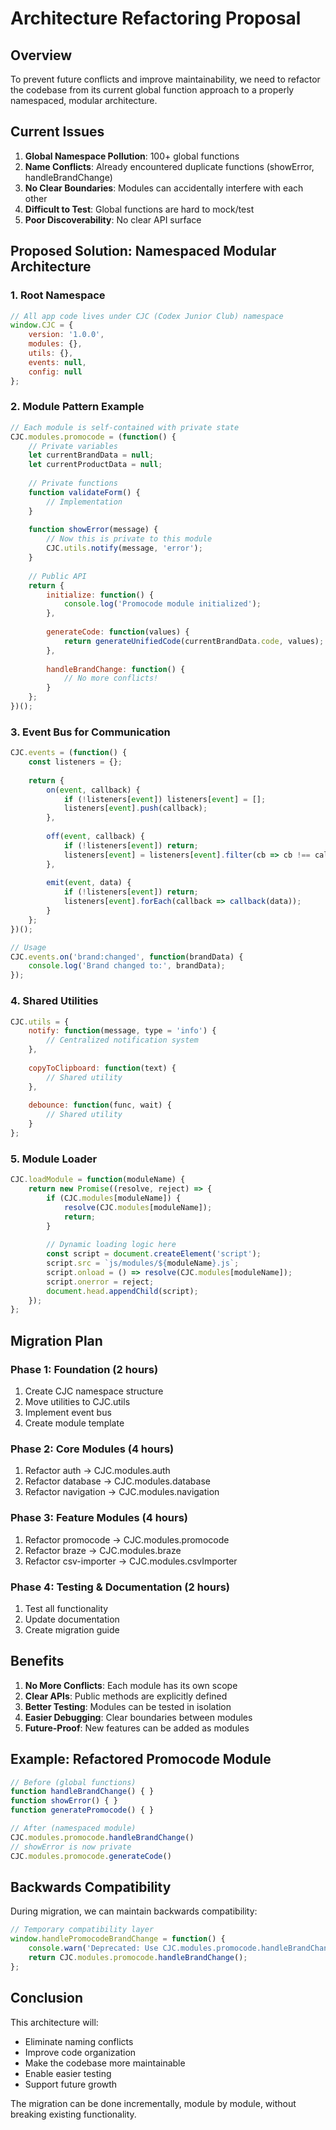 # Architecture Refactoring Proposal

## Overview

To prevent future conflicts and improve maintainability, we need to refactor the codebase from its current global function approach to a properly namespaced, modular architecture.

## Current Issues

1. **Global Namespace Pollution**: 100+ global functions
2. **Name Conflicts**: Already encountered duplicate functions (showError, handleBrandChange)
3. **No Clear Boundaries**: Modules can accidentally interfere with each other
4. **Difficult to Test**: Global functions are hard to mock/test
5. **Poor Discoverability**: No clear API surface

## Proposed Solution: Namespaced Modular Architecture

### 1. Root Namespace

```javascript
// All app code lives under CJC (Codex Junior Club) namespace
window.CJC = {
    version: '1.0.0',
    modules: {},
    utils: {},
    events: null,
    config: null
};
```

### 2. Module Pattern Example

```javascript
// Each module is self-contained with private state
CJC.modules.promocode = (function() {
    // Private variables
    let currentBrandData = null;
    let currentProductData = null;
    
    // Private functions
    function validateForm() {
        // Implementation
    }
    
    function showError(message) {
        // Now this is private to this module
        CJC.utils.notify(message, 'error');
    }
    
    // Public API
    return {
        initialize: function() {
            console.log('Promocode module initialized');
        },
        
        generateCode: function(values) {
            return generateUnifiedCode(currentBrandData.code, values);
        },
        
        handleBrandChange: function() {
            // No more conflicts!
        }
    };
})();
```

### 3. Event Bus for Communication

```javascript
CJC.events = (function() {
    const listeners = {};
    
    return {
        on(event, callback) {
            if (!listeners[event]) listeners[event] = [];
            listeners[event].push(callback);
        },
        
        off(event, callback) {
            if (!listeners[event]) return;
            listeners[event] = listeners[event].filter(cb => cb !== callback);
        },
        
        emit(event, data) {
            if (!listeners[event]) return;
            listeners[event].forEach(callback => callback(data));
        }
    };
})();

// Usage
CJC.events.on('brand:changed', function(brandData) {
    console.log('Brand changed to:', brandData);
});
```

### 4. Shared Utilities

```javascript
CJC.utils = {
    notify: function(message, type = 'info') {
        // Centralized notification system
    },
    
    copyToClipboard: function(text) {
        // Shared utility
    },
    
    debounce: function(func, wait) {
        // Shared utility
    }
};
```

### 5. Module Loader

```javascript
CJC.loadModule = function(moduleName) {
    return new Promise((resolve, reject) => {
        if (CJC.modules[moduleName]) {
            resolve(CJC.modules[moduleName]);
            return;
        }
        
        // Dynamic loading logic here
        const script = document.createElement('script');
        script.src = `js/modules/${moduleName}.js`;
        script.onload = () => resolve(CJC.modules[moduleName]);
        script.onerror = reject;
        document.head.appendChild(script);
    });
};
```

## Migration Plan

### Phase 1: Foundation (2 hours)
1. Create CJC namespace structure
2. Move utilities to CJC.utils
3. Implement event bus
4. Create module template

### Phase 2: Core Modules (4 hours)
1. Refactor auth → CJC.modules.auth
2. Refactor database → CJC.modules.database
3. Refactor navigation → CJC.modules.navigation

### Phase 3: Feature Modules (4 hours)
1. Refactor promocode → CJC.modules.promocode
2. Refactor braze → CJC.modules.braze
3. Refactor csv-importer → CJC.modules.csvImporter

### Phase 4: Testing & Documentation (2 hours)
1. Test all functionality
2. Update documentation
3. Create migration guide

## Benefits

1. **No More Conflicts**: Each module has its own scope
2. **Clear APIs**: Public methods are explicitly defined
3. **Better Testing**: Modules can be tested in isolation
4. **Easier Debugging**: Clear boundaries between modules
5. **Future-Proof**: New features can be added as modules

## Example: Refactored Promocode Module

```javascript
// Before (global functions)
function handleBrandChange() { }
function showError() { }
function generatePromocode() { }

// After (namespaced module)
CJC.modules.promocode.handleBrandChange()
// showError is now private
CJC.modules.promocode.generateCode()
```

## Backwards Compatibility

During migration, we can maintain backwards compatibility:

```javascript
// Temporary compatibility layer
window.handlePromocodeBrandChange = function() {
    console.warn('Deprecated: Use CJC.modules.promocode.handleBrandChange()');
    return CJC.modules.promocode.handleBrandChange();
};
```

## Conclusion

This architecture will:
- Eliminate naming conflicts
- Improve code organization
- Make the codebase more maintainable
- Enable easier testing
- Support future growth

The migration can be done incrementally, module by module, without breaking existing functionality.